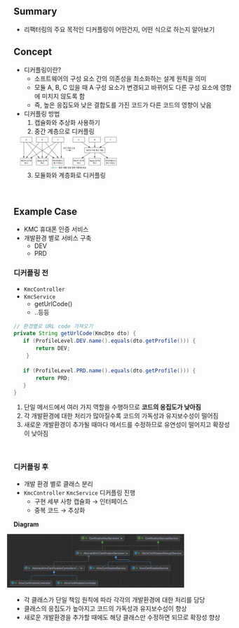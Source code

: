 ## Summary

- 리팩터링의 주요 목적인 디커플링이 어떤건지, 어떤 식으로 하는지 알아보기

## Concept

- 디커플링이란?
    - 소프트웨어의 구성 요소 간의 의존성을 최소화하는 설계 원칙을 의미
    - 모듈 A, B, C 있을 때 A 구성 요소가 변경되고 바뀌어도 다른 구성 요소에 영향에 미치지 않도록 함
    - 즉, 높은 응집도와 낮은 결합도를 가진 코드가 다른 코드의 영향이 낮음
- 디커플링 방법
    1. 캡슐화와 추상화 사용하기
    2. 중간 계층으로 디커플링
        <div style="text-align:center;">
          <img src="../images/김진성_4.png" width="50%" height="40%" style="margin-left: -300px;" ></img>
        </div>
    3. 모듈화와 계층화로 디커플링

<br/>

## Example Case

- KMC 휴대폰 인증 서비스
- 개발환경 별로 서비스 구축
    - DEV
    - PRD


### 디커플링 전

- `KmcController`
- `KmcService`
    - getUrlCode()
    - ..등등

```java
// 환경별로 URL code 가져오기
private String getUrlCode(KmcDto dto) {
   if (ProfileLevel.DEV.name().equals(dto.getProfile())) {
       return DEV;
    }
        
   if (ProfileLevel.PRD.name().equals(dto.getProfile())) {
       return PRD;
   }
}
```

1. 단일 메서드에서 여러 가지 역할을 수행하므로  **코드의 응집도가 낮아짐**
2. 각 개발환경에 대한 처리가 많아질수록 코드의 가독성과 유지보수성이 떨어짐
3. 새로운 개발환경이 추가될 때마다 메서드를 수정하므로 유연성이 떨어지고 확장성이 낮아짐

<br />

### 디커플링 후

- 개발 환경 별로 클래스 분리
- `KmcController` `KmcService` 디커플링 진행
    - 구현 세부 사항 캡슐화 → 인터페이스
    - 중복 코드 → 추상화

**Diagram**

<div style="text-align:center;">
    <img src="../images/김진성_5.png" width="80%" height="50%" style="margin-left: -130px;" ></img>
</div>


- 각 클래스가 단일 책임 원칙에 따라 각각의 개발환경에 대한 처리를 담당
- 클래스의 응집도가 높아지고 코드의 가독성과 유지보수성이 향상
- 새로운 개발환경을 추가할 때에도 해당 클래스만 수정하면 되므로 확장성 향상
